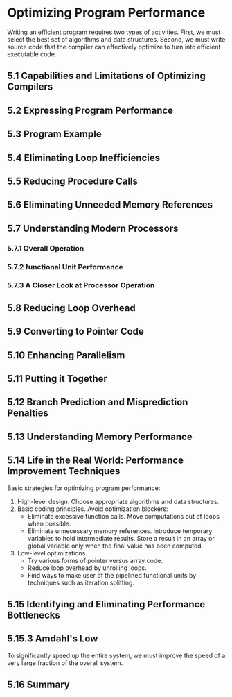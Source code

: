 Optimizing Program Performance
==============================

Writing an efficient program requires two types of activities. First, we must select the best set of algorithms and data structures. Second, we must write source code that the compiler can effectively optimize to turn into efficient executable code.

5.1 Capabilities and Limitations of Optimizing Compilers
--------------------------------------------------------

5.2 Expressing Program Performance
----------------------------------

5.3 Program Example
-------------------

5.4 Eliminating Loop Inefficiencies
-----------------------------------

5.5 Reducing Procedure Calls
----------------------------

5.6 Eliminating Unneeded Memory References
------------------------------------------

5.7 Understanding Modern Processors
-----------------------------------

### 5.7.1 Overall Operation

### 5.7.2 functional Unit Performance

### 5.7.3 A Closer Look at Processor Operation

5.8 Reducing Loop Overhead
--------------------------

5.9 Converting to Pointer Code
------------------------------

5.10 Enhancing Parallelism
--------------------------

5.11 Putting it Together
------------------------

5.12 Branch Prediction and Misprediction Penalties
--------------------------------------------------

5.13 Understanding Memory Performance
-------------------------------------

5.14 Life in the Real World: Performance Improvement Techniques
---------------------------------------------------------------

Basic strategies for optimizing program performance:
1. High-level design. Choose appropriate algorithms and data structures.
2. Basic coding principles. Avoid optimization blockers:
    * Eliminate excessive function calls. Move computations out of loops when possible.
    * Eliminate unnecessary memory references. Introduce temporary variables to hold intermediate results. Store a result in an array or global variable only when the final value has been computed.
3. Low-level optimizations.
    * Try various forms of pointer versus array code.
    * Reduce loop overhead by unrolling loops.
    * Find ways to make user of the pipelined functional units by techniques such as iteration splitting.

5.15 Identifying and Eliminating Performance Bottlenecks
--------------------------------------------------------

## 5.15.3 Amdahl's Low

To significantly speed up the entire system, we must improve the speed of a very large fraction of the overall system.

5.16 Summary
------------

